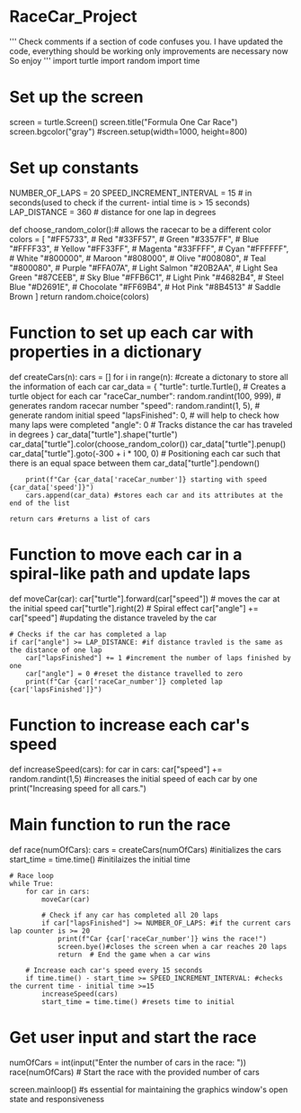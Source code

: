 # RaceCar_Project
'''
Check comments if a section of code confuses you.
I have updated the code, everything should be working only improvements are necessary now
So enjoy
'''
import turtle
import random
import time

# Set up the screen
screen = turtle.Screen()
screen.title("Formula One Car Race")
screen.bgcolor("gray")
#screen.setup(width=1000, height=800)

# Set up constants
NUMBER_OF_LAPS = 20
SPEED_INCREMENT_INTERVAL = 15  # in seconds(used to check if the current- intial time is > 15 seconds)
LAP_DISTANCE = 360  # distance for one lap in degrees

def choose_random_color():# allows the racecar to be a different color
    colors = [
        "#FF5733",  # Red
        "#33FF57",  # Green
        "#3357FF",  # Blue
        "#FFFF33",  # Yellow
        "#FF33FF",  # Magenta
        "#33FFFF",  # Cyan
        "#FFFFFF",  # White
        "#800000",  # Maroon
        "#808000",  # Olive
        "#008080",  # Teal
        "#800080",  # Purple
        "#FFA07A",  # Light Salmon
        "#20B2AA",  # Light Sea Green
        "#87CEEB",  # Sky Blue
        "#FFB6C1",  # Light Pink
        "#4682B4",  # Steel Blue
        "#D2691E",  # Chocolate
        "#FF69B4",  # Hot Pink
        "#8B4513"   # Saddle Brown
    ]
    return random.choice(colors)

# Function to set up each car with properties in a dictionary
def createCars(n):
    cars = []
    for i in range(n):
        #create a dictonary to store all the information of each car
        car_data = {
            "turtle": turtle.Turtle(),                   # Creates a turtle object for each car
            "raceCar_number": random.randint(100, 999),    # generates random racecar number
            "speed": random.randint(1, 5),               # generate random initial speed
            "lapsFinished": 0,                         # will help to check how many laps were completed
            "angle": 0                                   # Tracks distance the car has traveled in degrees
        }
        car_data["turtle"].shape("turtle") 
        car_data["turtle"].color(choose_random_color())
        car_data["turtle"].penup()
        car_data["turtle"].goto(-300 + i * 100, 0)       # Positioning each car such that there is an equal space between them
        car_data["turtle"].pendown()

        print(f"Car {car_data['raceCar_number']} starting with speed {car_data['speed']}")
        cars.append(car_data) #stores each car and its attributes at the end of the list

    return cars #returns a list of cars

# Function to move each car in a spiral-like path and update laps
def moveCar(car):
    car["turtle"].forward(car["speed"]) # moves the car at the initial speed
    car["turtle"].right(2)  # Spiral effect
    car["angle"] += car["speed"] #updating the distance traveled by the car

    # Checks if the car has completed a lap
    if car["angle"] >= LAP_DISTANCE: #if distance travled is the same as the distance of one lap
        car["lapsFinished"] += 1 #increment the number of laps finished by one
        car["angle"] = 0 #reset the distance travelled to zero
        print(f"Car {car['raceCar_number']} completed lap {car['lapsFinished']}")

# Function to increase each car's speed
def increaseSpeed(cars):
    for car in cars:
        car["speed"] += random.randint(1,5) #increases the initial speed of each car by one
    print("Increasing speed for all cars.")

# Main function to run the race
def race(numOfCars):
    cars = createCars(numOfCars) #initializes the cars
    start_time = time.time() #initilaizes the initial time

    # Race loop
    while True:
        for car in cars:
            moveCar(car)

            # Check if any car has completed all 20 laps
            if car["lapsFinished"] >= NUMBER_OF_LAPS: #if the current cars lap counter is >= 20
                print(f"Car {car['raceCar_number']} wins the race!")
                screen.bye()#closes the screen when a car reaches 20 laps
                return  # End the game when a car wins

        # Increase each car's speed every 15 seconds
        if time.time() - start_time >= SPEED_INCREMENT_INTERVAL: #checks the current time - initial time >=15
            increaseSpeed(cars)
            start_time = time.time() #resets time to initial

# Get user input and start the race 
numOfCars = int(input("Enter the number of cars in the race: "))
race(numOfCars)  # Start the race with the provided number of cars

screen.mainloop() #s essential for maintaining the graphics window's open state and responsiveness



